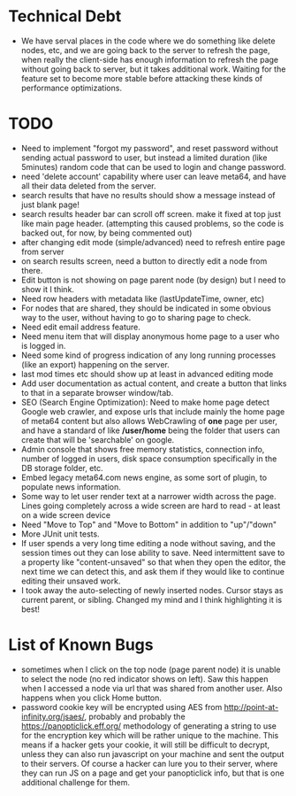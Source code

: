 # Technical Debt
* We have serval places in the code where we do something like delete nodes, etc, and we are going back to the server to refresh the page, when really the client-side has enough information to refresh the page without going back to server, but it takes additional work. Waiting for the feature set to become more stable before attacking these kinds of performance optimizations.

# TODO
* Need to implement "forgot my password", and reset password without sending actual password to user, but instead a limited duration (like 5minutes) random code that can be used to login and change password.
* need 'delete account' capability where user can leave meta64, and have all their data deleted from the server.
* search results that have no results should show a message instead of just blank page!
* search results header bar can scroll off screen. make it fixed at top just like main page header.
  (attempting this caused problems, so the code is backed out, for now, by being commented out)
* after changing edit mode (simple/advanced) need to refresh entire page from server
* on search results screen, need a button to directly edit a node from there.
* Edit button is not showing on page parent node (by design) but I need to show it I think.
* Need row headers with metadata like (lastUpdateTime, owner, etc)
* For nodes that are shared, they should be indicated in some obvious way to the user, without having to go to sharing page to check.
* Need edit email address feature.
* Need menu item that will display anonymous home page to a user who is logged in.
* Need some kind of progress indication of any long running processes (like an export) happening on the server.
* last mod times etc should show up at least in advanced editing mode
* Add user documentation as actual content, and create a button that links to that in a separate browser window/tab.
* SEO (Search Engine Optimization): Need to make home page detect Google web crawler, and expose urls that include mainly the home page of meta64 content but also allows WebCrawling of **one** page per user, and have a standard of like **/user/home** being the folder that users can create that will be 'searchable' on google.
* Admin console that shows free memory statistics, connection info, number of logged in users, disk space consumption specifically in the DB storage folder, etc.
* Embed legacy meta64.com news engine, as some sort of plugin, to populate news information.
* Some way to let user render text at a narrower width across the page. Lines going completely across a wide screen are hard to read - at least on a wide screen device
* Need "Move to Top" and "Move to Bottom" in addition to "up"/"down"
* More JUnit unit tests.
* If user spends a very long time editing a node without saving, and the session times out they can lose ability to save. Need intermittent save to a property like "content-unsaved" so that when they open the editor, the next time we can detect this, and ask them if they would like to continue editing their unsaved work.
* I took away the auto-selecting of newly inserted nodes. Cursor stays as current parent, or sibling. Changed my mind and I think highlighting it is best!

# List of Known Bugs
* sometimes when I click on the top node (page parent node) it is unable to select the node (no red indicator shows on left). Saw this happen when I accessed a node via url that was shared from another user. Also happens when you click Home button.
* password cookie key will be encrypted using AES from http://point-at-infinity.org/jsaes/, probably and probably the https://panopticlick.eff.org/ methodology of generating a string to use for the encryption key which will be rather unique to the machine. This means if a hacker gets your cookie, it will still be difficult to decrypt, unless they can also run javascript on your machine and sent the output to their servers. Of course a hacker can lure you to their server, where they can run JS on a page and get your panopticlick info, but that is one additional challenge for them.
